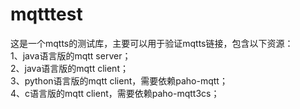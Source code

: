 # mqtttest
这是一个mqtts的测试库，主要可以用于验证mqtts链接，包含以下资源：<br/>
1、java语言版的mqtt server；<br/>
2、java语言版的mqtt client；<br/>
3、python语言版的mqtt client，需要依赖paho-mqtt；<br/>
4、c语言版的mqtt client，需要依赖paho-mqtt3cs；<br/>
